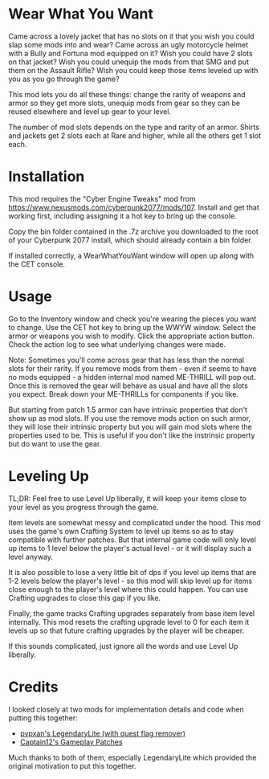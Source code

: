 Wear What You Want
==================

Came across a lovely jacket that has no slots on it that you wish you could slap some mods into and wear?  Came across an ugly motorcycle helmet with a Bully and Fortuna mod equipped on it?  Wish you could have 2 slots on that jacket?  Wish you could unequip the mods from that SMG and put them on the Assault Rifle?  Wish you could keep those items leveled up with you as you go through the game?

This mod lets you do all these things: change the rarity of weapons and armor so they get more slots, unequip mods from gear so they can be reused elsewhere and level up gear to your level.

The number of mod slots depends on the type and rarity of an armor.  Shirts and jackets get 2 slots each at Rare and higher, while all the others get 1 slot each.

Installation
============

This mod requires the "Cyber Engine Tweaks" mod from https://www.nexusmods.com/cyberpunk2077/mods/107.  Install and get that working first, including assigning it a hot key to bring up the console.

Copy the bin folder contained in the .7z archive you downloaded to the root of your Cyberpunk 2077 install, which should already contain a bin folder.

If installed correctly, a WearWhatYouWant window will open up along with the CET console.

Usage
=====

Go to the Inventory window and check you're wearing the pieces you want to change.  Use the CET hot key to bring up the WWYW window.  Select the armor or weapons you wish to modify.  Click the appropriate action button.  Check the action log to see what underlying changes were made.

Note: Sometimes you'll come across gear that has less than the normal slots for their rarity.  If you remove mods from them - even if seems to have no mods equipped - a hidden internal mod named ME-THRILL will pop out.  Once this is removed the gear will behave as usual and have all the slots you expect.  Break down your ME-THRILLs for components if you like.

But starting from patch 1.5 armor can have intrinsic properties that don't show up as mod slots.  If you use the remove mods action on such armor, they will lose their intrinsic property but you will gain mod slots where the properties used to be.  This is useful if you don't like the instrinsic property but do want to use the gear.

Leveling Up
===========

TL;DR: Feel free to use Level Up liberally, it will keep your items close to your level as you progress through the game.

Item levels are somewhat messy and complicated under the hood.  This mod uses the game's own Crafting System to level up items so as to stay compatible with further patches.  But that internal game code will only level up items to 1 level below the player's actual level - or it will display such a level anyway.  

It is also possible to lose a very little bit of dps if you level up items that are 1-2 levels below the player's level - so this mod will skip level up for items close enough to the player's level where this could happen.  You can use Crafting upgrades to close this gap if you like.

Finally, the game tracks Crafting upgrades separately from base item level internally.  This mod resets the crafting upgrade level to 0 for each item it levels up so that future crafting upgrades by the player will be cheaper.

If this sounds complicated, just ignore all the words and use Level Up liberally.

Credits
=======

I looked closely at two mods for implementation details and code when putting this together:
- [pvpxan's LegendaryLite (with quest flag remover)](https://www.nexusmods.com/cyberpunk2077/mods/1414)
- [Captain12's Gameplay Patches](https://www.nexusmods.com/cyberpunk2077/mods/1421)

Much thanks to both of them, especially LegendaryLite which provided the original motivation to put this together.